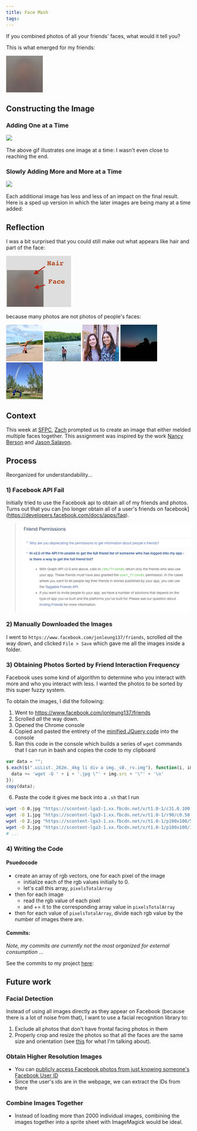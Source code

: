 ```yaml
---
title: Face Mash
tags:
---
```


If you combined photos of all your friends' faces, what would it tell you?

This is what emerged for my friends:

![](media/Face-Mash/combined.png)

## Constructing the Image

### Adding One at a Time

[![](media/Face-Mash/face-mash-screens-side-by-side.mov.gif)](media/Face-Mash/face-mash-screens-side-by-side.mov)

The above gif illustrates one image at a time: I wasn't even close to reaching
the end.

### Slowly Adding More and More at a Time

[![](media/Face-Mash/face-mash-screens.mov.gif)](media/Face-Mash/face-mash-screens.mov)

Each additional image has less and less of an impact on the final result. Here
is a sped up version in which the later images are being many at a time added:

## Reflection

I was a bit surprised that you could still make out what appears like hair and
part of the face:

![](media/Face-Mash/hair-face.png)

because many photos are not photos of people's faces:

![](media/Face-Mash/1.jpg)
![](media/Face-Mash/7.jpg)
![](media/Face-Mash/19.jpg)
![](media/Face-Mash/20.jpg)
![](media/Face-Mash/28.jpg)

## Context

This week at [SFPC](http://sfpc.io), [Zach](http://thesystemis.com/) prompted us
to create an image that either melded multiple faces together. This assignment
was inspired by the work [Nancy Berson](http://nancyburson.com/) and [Jason
Salavon](http://salavon.com/).

## Process

Reorganized for understandability...

### 1) Facebook API Fail

Initially tried to use the Facebook api to obtain all of my friends and photos.
Turns out that you can [no longer obtain all of a user's friends on facebook]
(https://developers.facebook.com/docs/apps/faq).

> ![](media/Face-Mash/deprecating-obtaining-friends.png)

### 2) Manually Downloaded the Images

I went to `https://www.facebook.com/jonleung137/friends`, scrolled *all* the way
down, and clicked `File > Save` which gave me all the images inside a folder.

### 3) Obtaining Photos Sorted by Friend Interaction Frequency

Facebook uses some kind of algorithm to determine who you interact with more
and who you interact with less. I wanted the photos to be sorted by this
super fuzzy system.

To obtain the images, I did the following:

1. Went to https://www.facebook.com/jonleung137/friends
2. Scrolled *all* the way down.
3. Opened the Chrome console
4. Copied and pasted the entirety of the [minified JQuery code](https://code.jquery.com/jquery-2.2.4.min.js) into the console
5. Ran this code in the console which builds a series of  `wget` commands that I
   can run in bash and copies the code to my clipboard

  ```js
  var data = "";
  $.each($(".uiList._262m._4kg li div a img._s0._rv.img"), function(i, img) {
    data += 'wget -O ' + i + '.jpg \"' + img.src + '\"' + '\n'
  });
  copy(data);
  ```
6. Paste the code it gives me back into a `.sh` that I run
  ```bash
  wget -O 0.jpg "https://scontent-lga3-1.xx.fbcdn.net/v/t1.0-1/c31.0.100.100/p100x100/12553002_10204845042917344_5549521851422223829_n.jpg?oh=fd45978c63e265135e813a1170d4d0c1&oe=58366F94"
  wget -O 1.jpg "https://scontent-lga3-1.xx.fbcdn.net/v/t1.0-1/r90/c0.50.100.100/p100x100/10245434_10203348801465430_1552392502088381112_n.jpg?oh=ef2c086759f0d191a0dbfb58cfc1510d&oe=58376F81"
  wget -O 2.jpg "https://scontent-lga3-1.xx.fbcdn.net/v/t1.0-1/p100x100/5232_10153546669894355_4063517365387124125_n.jpg?oh=e424aa502ef0a87455a37a76199dc429&oe=5830D799"
  wget -O 3.jpg "https://scontent-lga3-1.xx.fbcdn.net/v/t1.0-1/p100x100/12804886_10208681677458375_4116887309452467904_n.jpg?oh=51e4c820cfddb5954ecedead8ceb37ca&oe=581E6055"
  # ...
  ```

### 4) Writing the Code

#### Psuedocode

- create an array of rgb vectors, one for each pixel of the image
  - initialize each of the rgb values initially to 0.
  - let's call this array, `pixelsTotalArray`
- then for each image
  - read the rgb value of each pixel
  - and += it to the corresponding array value in `pixelsTotalArray`
- then for each value of `pixelsTotalArray`, divide each rgb value by the number
  of images there are.

#### Commits:

_Note, my commits are currently not the most organized for external consumption
..._

See the commits to my project
[here](https://github.com/jonleung/face-mesh/commits/master):

## Future work

### Facial Detection

Instead of using all images directly as they appear on Facebook (because there
is a lot of noise from that), I want to use a facial recognition library to:

1. Exclude all photos that don't have frontal facing photos in them
2. Properly crop and resize the photos so that all the faces are the same size
   and orientation (see
  [this](http://docs.opencv.org/master/da/d60/tutorial_face_main.html#gsc.tab=0)
  for what I'm talking about).

### Obtain Higher Resolution Images

- You can [publicly access Facebook photos from just knowing someone's Facebook
  User ID](http://stackoverflow.com/questions/11743768/how-to-get-facebook-profile-large-square-picture)
- Since the user's ids are in the webpage, we can extract the IDs from there

### Combine Images Together

- Instead of loading more than 2000 individual images, combining the images
  together into a sprite sheet with ImageMagick would be ideal.
